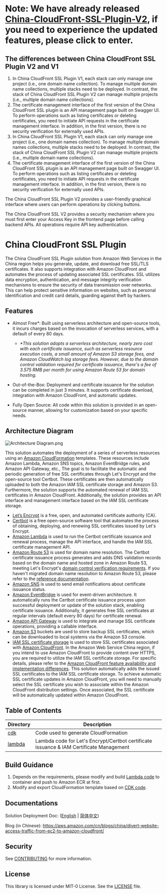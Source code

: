 # Note: We have already released [China-CloudFront-SSL-Plugin-V2](https://github.com/aws-samples/sample-China-CloudFront-SSL-Plugin-V2), if you need to experience the updated features, please click to enter.

## The differences between China CloudFront SSL Plugin V2 and V1

1. In China CloudFront SSL Plugin V1, each stack can only manage one project (i.e., one domain name collection). To manage multiple domain name collections, multiple stacks need to be deployed. In contrast, the stack of China CloudFront SSL Plugin V2 can manage multiple projects (i.e., multiple domain name collections).
2. The certificate management interface of the first version of the China CloudFront SSL plugin is an API management page built on Swagger UI. To perform operations such as listing certificates or deleting certificates, you need to initiate API requests in the certificate management interface. In addition, in the first version, there is no security verification for externally used APIs.
3. In China CloudFront SSL Plugin V1, each stack can only manage one project (i.e., one domain names collection). To manage multiple domain names collections, multiple stacks need to be deployed. In contrast, the stack of China CloudFront SSL Plugin V2 can manage multiple projects (i.e., multiple domain name collections).
4. The certificate management interface of the first version of the China CloudFront SSL plugin is an API management page built on Swagger UI. To perform operations such as listing certificates or deleting certificates, you need to initiate API requests in the certificate management interface. In addition, in the first version, there is no security verification for externally used APIs.

The China CloudFront SSL Plugin V2 provides a user-friendly graphical interface where users can perform operations by clicking buttons.

The China CloudFront SSL V2 provides a security mechanism where you must first enter your Access Key in the frontend page before calling backend APIs. All operations require API key authentication.

# China CloudFront SSL Plugin

The China CloudFront SSL Plugin solution from Amazon Web Services in the China region helps you generate, update, and download free SSL/TLS certificates. It also supports integration with Amazon CloudFront and automates the process of updating associated SSL certificates. SSL utilizes data encryption, authentication, and message integrity verification mechanisms to ensure the security of data transmission over networks. This can help protect sensitive information on websites, such as personal identification and credit card details, guarding against theft by hackers.

## Features

- Almost Free*: Built using serverless architecture and open-source tools, it incurs charges based on the invocation of serverless services, with a default of every 80 days.
  - _*This solution adopts a serverless architecture, nearly zero cost with each certificate issuance, such as serverless resource execution costs, a small amount of Amazon S3 storage fees, and Amazon CloudWatch log storage fees. However, due to the domain control validation required for certificate issuance, there's a fee of 3.575 RMB per month for using Amazon Route 53 for domain hosting._

- Out-of-the-Box: Deployment and certificate issuance for the solution can be completed in just 3 minutes. It supports certificate download, integration with Amazon CloudFront, and automatic updates.

- Fully Open Source: All code within this solution is provided in an open-source manner, allowing for customization based on your specific needs.

## Architecture Diagram

![Architecture Diagram.png](Architecture%20Diagram.png)

This solution automates the deployment of a series of serverless resources using an [Amazon CloudFormation](https://www.amazonaws.cn/cloudformation/) templates. These resources include Amazon Lambda, Amazon SNS topics, Amazon EventBridge rules, and Amazon API Gateway, etc., The goal is to facilitate the automatic and periodic generation of free SSL certificates through Let's Encrypt and the open-source tool Certbot. These certificates are then automatically uploaded to both the Amazon IAM SSL certificate storage and Amazon S3. Furthermore, the solution supports the automated renewal of IAM SSL certificates in Amazon CloudFront. Additionally, the solution provides an API interface and management interface based on the IAM SSL certificate storage.

- [Let’s Encrypt](https://letsencrypt.org/) is a free, open, and automated certificate authority (CA).
- [Certbot](https://certbot.eff.org/) is a free open-source software tool that automates the process of obtaining, deploying, and renewing SSL certificates issued by Let's Encrypt.
- [Amazon Lambda](https://www.amazonaws.cn/en/lambda/?nc1=h_ls) is used to run the Certbot certificate issuance and renewal process, manage the API interface, and handle the IAM SSL certificate management API.
- [Amazon Route 53](https://www.amazonaws.cn/en/route53/) is used for domain name resolution. The Certbot certificate issuance process generates and adds DNS validation records based on the domain name and hosted zone in Amazon Route 53, meeting Let's Encrypt's [domain control verification requirements](https://letsencrypt.org/docs/challenge-types/#dns-01-challenge). If you haven't migrated domain name resolution to Amazon Route 53, please refer to the [reference documentation](https://www.amazonaws.cn/getting-started/tutorials/migrate-domain-to-amazon-route53/).
- [Amazon SNS](https://www.amazonaws.cn/en/sns/) is used to send email notifications about certificate issuance status.
- [Amazon EventBridge](https://www.amazonaws.cn/en/eventbridge/) is used for event-driven architecture. It automatically runs the Certbot certificate issuance process upon successful deployment or update of the solution stack, enabling certificate issuance. Additionally, it generates free SSL certificates at regular intervals (default every 80 days) for certificate renewal.
- [Amazon API Gateway](https://www.amazonaws.cn/en/api-gateway) is used to integrate and manage SSL certificate operations, providing a callable interface.
- [Amazon S3](https://www.amazonaws.cn/en/s3/) buckets are used to store backup SSL certificates, which can be downloaded to local systems via the Amazon S3 console.
- [IAM SSL certificate storage](https://docs.amazonaws.cn/en_us/IAM/latest/UserGuide/id_credentials_server-certs.html) is used to store SSL certificates associated with [Amazon CloudFront](https://www.amazonaws.cn/en/cloudfront/). In the Amazon Web Service China region, if you intend to use Amazon CloudFront to provide content over HTTPS, you are required to utilize the IAM SSL certificate storage. For specific details, please refer to the [Amazon CloudFront feature availability and implementation differences](https://docs.amazonaws.cn/en_us/aws/latest/userguide/cloudfront.html#feature-diff). This solution automatically adds the issued SSL certificates to the IAM SSL certificate storage. To achieve automatic SSL certificate updates in Amazon CloudFront, you will need to manually select the SSL certificate you wish to associate within the Amazon CloudFront distribution settings. Once associated, the SSL certificate will be automatically updated within Amazon CloudFront.

## Table of Contents
| Directory                       | Description                                                                             |
|---------------------------------|-----------------------------------------------------------------------------------------|
| [cdk](./cdk/)                   | Code used to generate CloudFormation                                                    |
| [lambda](./lambda/)             | Lambda code for Let's Encrypt/Certbot certificate issuance & IAM Certificate Management |

## Build Guidance

1. Depends on the requirements, please modify and build [Lambda code](./lambda/) to container and push to Amazon ECR at first.
2. Modify and export CloudFormation template based on [CDK code](./cdk/).

## Documentations

Solution Deployment Doc: ([English](https://www.amazonaws.cn/en/getting-started/tutorials/create-ssl-with-cloudfront/?nc1=h_ls) | [简体中文](https://www.amazonaws.cn/getting-started/tutorials/create-ssl-with-cloudfront/?nc1=h_ls))

Blog (in Chinese): https://aws.amazon.com/cn/blogs/china/divert-website-access-traffic-from-ec2-to-amazon-cloudfront/

## Security

See [CONTRIBUTING](CONTRIBUTING.md#security-issue-notifications) for more information.

## License

This library is licensed under MIT-0 License. See the [LICENSE](LICENSE) file.

